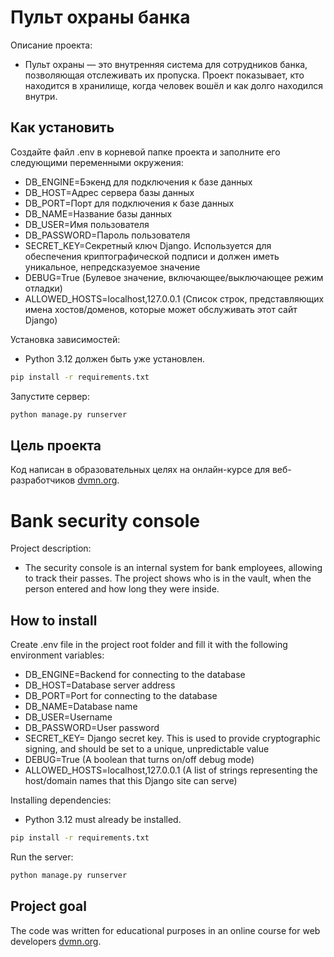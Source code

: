 # Пульт охраны банка

Описание проекта:
- Пульт охраны — это внутренняя система для сотрудников банка, позволяющая отслеживать их пропуска. Проект показывает, кто находится в хранилище, когда человек вошёл и как долго находился внутри.
 

## Как установить 

Создайте файл .env в корневой папке проекта и заполните его следующими переменными окружения:
- DB_ENGINE=Бэкенд для подключения к базе данных 
- DB_HOST=Адрес сервера базы данных
- DB_PORT=Порт для подключения к базе данных
- DB_NAME=Название базы данных
- DB_USER=Имя пользователя 
- DB_PASSWORD=Пароль пользователя 
- SECRET_KEY=Секретный ключ Django. Используется для обеспечения криптографической подписи и должен иметь уникальное, непредсказуемое значение
- DEBUG=True (Булевое значение, включающее/выключающее режим отладки)
- ALLOWED_HOSTS=localhost,127.0.0.1 (Список строк, представляющих имена хостов/доменов, которые может обслуживать этот сайт Django)

Установка зависимостей:
- Python 3.12 должен быть уже установлен.

```bash
pip install -r requirements.txt
```

Запустите сервер:

```bash
python manage.py runserver
```

## Цель проекта

Код написан в образовательных целях на онлайн-курсе для веб-разработчиков [dvmn.org](https://dvmn.org).

# Bank security console

Project description:
- The security console is an internal system for bank employees, allowing to track their passes. The project shows who is in the vault, when the person entered and how long they were inside.

## How to install 

Create .env file in the project root folder and fill it with the following environment variables:
- DB_ENGINE=Backend for connecting to the database
- DB_HOST=Database server address
- DB_PORT=Port for connecting to the database
- DB_NAME=Database name
- DB_USER=Username
- DB_PASSWORD=User password 
- SECRET_KEY= Django secret key. This is used to provide cryptographic signing, and should be set to a unique, unpredictable value 
- DEBUG=True (A boolean that turns on/off debug mode)
- ALLOWED_HOSTS=localhost,127.0.0.1 (A list of strings representing the host/domain names that this Django site can serve) 

Installing dependencies:
- Python 3.12 must already be installed.

```bash
pip install -r requirements.txt
```

Run the server:

```bash
python manage.py runserver
```

## Project goal

The code was written for educational purposes in an online course for web developers [dvmn.org](https://dvmn.org).